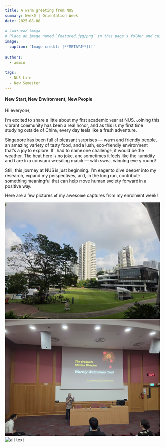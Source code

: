 ```yaml
---
title: A warm greeting from NUS 
summary: Week0 | Orientation Week
date: 2025-08-08

# Featured image
# Place an image named `featured.jpg/png` in this page's folder and customize its options here.
image:
  caption: 'Image credit: [**METAYJ**]()'

authors:
  - admin

tags:
  - NUS Life
  - New Semester
---
```


#### New Start, New Environment, New People

Hi everyone,

I’m excited to share a little about my first academic year at NUS. Joining this vibrant community has been a real honor, and as this is my first time studying outside of China, every day feels like a fresh adventure.

Singapore has been full of pleasant surprises — warm and friendly people, an amazing variety of tasty food, and a lush, eco-friendly environment that’s a joy to explore. If I had to name one challenge, it would be the weather. The heat here is no joke, and sometimes it feels like the humidity and I are in a constant wrestling match — with sweat winning every round!

Still, this journey at NUS is just beginning. I’m eager to dive deeper into my research, expand my perspectives, and, in the long run, contribute something meaningful that can help move human society forward in a positive way.

Here are a few pictures of my awesome captures from my enrolment week!

![alt text](20250815150548_20.jpg)
![alt text](20250815150542_19.jpg)
![alt text](20250815150511_18.jpg)
